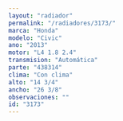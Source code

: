 ```yaml
---
layout: "radiador"
permalink: "/radiadores/3173/"
marca: "Honda"
modelo: "Civic"
ano: "2013"
motor: "L4 1.8 2.4"
transmision: "Automática"
parte: "438314"
clima: "Con clima"
alto: "14 3/4"
ancho: "26 3/8"
observaciones: ""
id: "3173"
---
```


